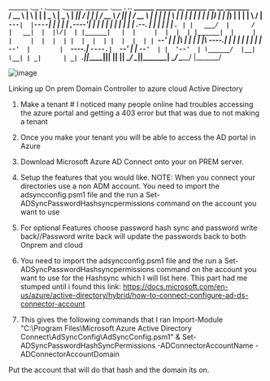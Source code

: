 

  ______   .__   __. .______   .______       _______ .___  ___.        .___________.  ______            ______  __        ______    __    __   _______  
 /  __  \  |  \ |  | |   _  \  |   _  \     |   ____||   \/   |        |           | /  __  \          /      ||  |      /  __  \  |  |  |  | |       \ 
|  |  |  | |   \|  | |  |_)  | |  |_)  |    |  |__   |  \  /  |  ______`---|  |----`|  |  |  |  ______|  ,----'|  |     |  |  |  | |  |  |  | |  .--.  |
|  |  |  | |  . `  | |   ___/  |      /     |   __|  |  |\/|  | |______|   |  |     |  |  |  | |______|  |     |  |     |  |  |  | |  |  |  | |  |  |  |
|  `--'  | |  |\   | |  |      |  |\  \----.|  |____ |  |  |  |            |  |     |  `--'  |        |  `----.|  `----.|  `--'  | |  `--'  | |  '--'  |
 \______/  |__| \__| | _|      | _| `._____||_______||__|  |__|            |__|      \______/          \______||_______| \______/   \______/  |_______/ 
                                                                                                                                                        


![image](https://user-images.githubusercontent.com/77608692/184009777-0e3dfede-a02d-4f5b-b583-f0d181e16d68.png)


Linking up On prem Domain Controller to azure cloud Active Directory

1. Make a tenant # I noticed many people online had troubles accessing the azure portal and getting a 403 error but that was due to not making a tenant

2. Once you make your tenant you will be able to access the AD portal in Azure

3. Download Microsoft Azure AD Connect onto your on PREM server.

4. Setup the features that you would like. NOTE: When you connect your directories use a non ADM account. You need to import the adsyncconfig.psm1 file and the run a Set-
ADSyncPasswordHashsyncpermissions command on the account you want to use

5. For optional Features choose password hash sync and password write back//Password write back will update the passwords back to both Onprem and cloud

6.  You need to import the adsyncconfig.psm1 file and the run a Set-ADSyncPasswordHashsyncpermissions command on the account you want to use for the Hashsync which I will list here. This part had me stumped until i found this link: https://docs.microsoft.com/en-us/azure/active-directory/hybrid/how-to-connect-configure-ad-ds-connector-account

7.  This gives the following commands that I ran 
Import-Module "C:\Program Files\Microsoft Azure Active Directory Connect\AdSyncConfig\AdSyncConfig.psm1" &
Set-ADSyncPasswordHashSyncPermissions -ADConnectorAccountName <ADAccountName> -ADConnectorAccountDomain <ADDomainName>

  Put the account that will do that hash and the domain its on.
 

